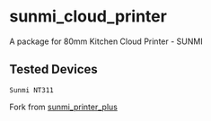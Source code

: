 # sunmi_cloud_printer

A package for 80mm Kitchen Cloud Printer - SUNMI


## Tested Devices
```
Sunmi NT311
```


Fork from [sunmi_printer_plus](https://github.com/brasizza/sunmi_printer)
